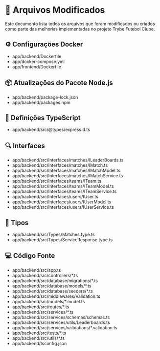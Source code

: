 # 📝 Arquivos Modificados

Este documento lista todos os arquivos que foram modificados ou criados como parte das melhorias implementadas no projeto Trybe Futebol Clube.

## ⚙️ Configurações Docker
- app/backend/Dockerfile
- app/docker-compose.yml
- app/frontend/Dockerfile

## 📦 Atualizações do Pacote Node.js
- app/backend/package-lock.json
- app/backend/packages.npm

## 📘 Definições TypeScript
- app/backend/src/@types/express.d.ts

## 🔍 Interfaces
- app/backend/src/Interfaces/matches/ILeaderBoards.ts
- app/backend/src/Interfaces/matches/IMatch.ts
- app/backend/src/Interfaces/matches/IMatchModel.ts
- app/backend/src/Interfaces/matches/IMatchService.ts
- app/backend/src/Interfaces/teams/ITeam.ts
- app/backend/src/Interfaces/teams/ITeamModel.ts
- app/backend/src/Interfaces/teams/ITeamService.ts
- app/backend/src/Interfaces/users/IUser.ts
- app/backend/src/Interfaces/users/IUserModel.ts
- app/backend/src/Interfaces/users/IUserService.ts

## 📝 Tipos
- app/backend/src/Types/Matches.type.ts
- app/backend/src/Types/ServiceResponse.type.ts

## 💻 Código Fonte
- app/backend/src/app.ts
- app/backend/src/controllers/*.ts
- app/backend/src/database/migrations/*.ts
- app/backend/src/database/models/*.ts
- app/backend/src/database/seeders/*.ts
- app/backend/src/middlewares/Validation.ts
- app/backend/src/models/*.model.ts
- app/backend/src/routes/*.ts
- app/backend/src/services/*.ts
- app/backend/src/services/schemas/schemas.ts
- app/backend/src/services/utils/Leaderboards.ts
- app/backend/src/services/validations/*.validation.ts
- app/backend/src/tests/*.ts
- app/backend/src/utils/*.ts
- app/backend/tsconfig.json
